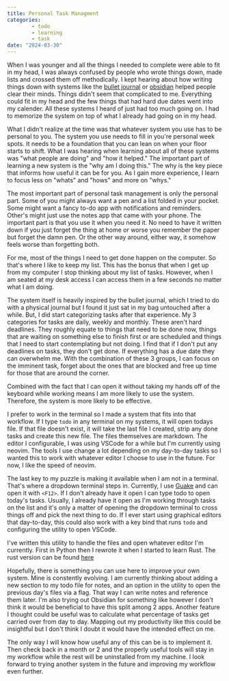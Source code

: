 ```yaml
---
title: Personal Task Managment  
categories: 
        - todo
        - learning
        - task
date: "2024-03-30"
---
```


When I was younger and all the things I needed to complete were able to fit in
my head, I was always confused by people who wrote things down, made lists and
crossed them off methodically. I kept hearing about how writing things down
with systems like the [bullet journal](https://bulletjournal.com/) or
[obsidian](https://obsidian.md/) helped people clear their minds. Things didn't
seem that complicated to me. Everything could fit in my head and the few things
that had hard due dates went into my calender. All these systems I heard of
just had too much going on. I had to memorize the system on top of what I
already had going on in my head.

What I didn't realize at the time was that whatever system you use has to be
personal to you. The system you use needs to fill in you're personal week spots.
It needs to be a foundation that you can lean on when your floor starts to
shift. What I was hearing when learning about all of these systems was "what
people are doing" and "how it helped." The important part of learning a new
system is the "why am I doing this." The why is the key piece that informs how
useful it can be for you. As I gain more experience, I learn to focus less on
"whats" and "hows" and more on "whys."

The most important part of personal task management is only the personal part.
Some of you might always want a pen and a list folded in your pocket. Some might
want a fancy to-do app with notifications and reminders. Other's might just use
the notes app that came with your phone. The important part is that you use it
when you need it. No need to have it written down if you just forget the thing
at home or worse you remember the paper but forget the damn pen. Or the other
way around, either way, it somehow feels worse than forgetting both.

For me, most of the things I need to get done happen on the computer. So that's
where I like to keep my list. This has the bonus that when I get up from my
computer I stop thinking about my list of tasks. However, when I am seated at
my desk access I can access them in a few seconds no matter what I am doing.

The system itself is heavily inspired by the bullet journal, which I tried
to do with a physical journal but I found it just sat in my bag untouched after
a while. But, I did start categorizing tasks after that experience.
My 3 categories for tasks are daily, weekly and monthly. These aren't hard
deadlines. They roughly equate to things that need to be done now, things that
are waiting on something else to finish first or are scheduled and things that
I need to start contemplating but not doing. I find that if I don't put any
deadlines on tasks, they don't get done. If everything has a due date they
can overwhelm me. With the combination of these 3 groups, I can focus on the
imminent task, forget about the ones that are blocked and free up time for
those that are around the corner.

Combined with the fact that I can open it without taking my hands off of
the keyboard while working means I am more likely to use the system. Therefore,
the system is more likely to be effective.

I prefer to work in the terminal so I made a system that fits into that
workflow. If I type `todo` in any terminal on my systems, it will open todays
file. If that file doesn't exist, it will take the last file I created, strip
any done tasks and create this new file. The files themselves are markdown. The
editor I configurable, I was using VSCode for a while but I'm currently using
neovim. The tools I use change a lot depending on my day-to-day tasks so I
wanted this to work with whatever editor I choose to use in the future.
For now, I like the speed of neovim. 

The last key to my puzzle is making it available when I am not in a terminal.
That's where a dropdown terminal steps in. Currently, I use
[Guake](https://github.com/Guake/guake) and can open it with `<F12>`. If I don't
already have it open I can type todo to open today's tasks. Usually, I already
have it open as I'm working through tasks on the list and it's only a matter
of opening the dropdown terminal to cross things off and pick the next thing to
do. If I ever start using graphical editors that day-to-day, this could also
work with a key bind that runs `todo` and configuring the utility to open VSCode. 
 

I've written this utility to handle the files and open whatever editor I'm
currently. First in Python then I rewrote it when I started to learn Rust.
The rust version can be found [here](https://github.com/andrei-stoica/rusty-tasks)

Hopefully, there is something you can use here to improve your own system. Mine
is constently evolving. I am currently thinking about adding a new section
to my todo file for notes, and an option in the utility to open the previous day's
files via a flag. That way I can write notes and reference them later. I'm also
trying out Obsidian for something like however I don't think it would be
beneficial to have this split among 2 apps. Another feature I thought could be
useful was to calculate what percentage of tasks get
carried over from day to day. Mapping out my productivity like this could be
insightful but I don't think I doubt it would have the intended effect on me.

The only way I will know how useful any of this can be is to implement it. Then
check back in a month or 2 and the properly useful tools will stay in my
workflow while the rest will be uninstalled from my machine. I look forward to
trying another system in the future and improving my workflow even further.
